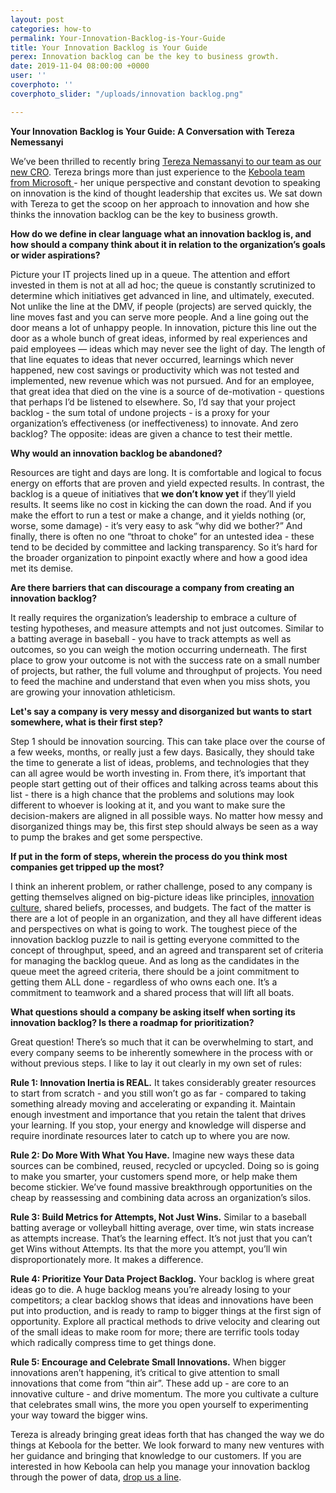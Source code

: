```yaml
---
layout: post
categories: how-to
permalink: Your-Innovation-Backlog-is-Your-Guide
title: Your Innovation Backlog is Your Guide
perex: Innovation backlog can be the key to business growth.
date: 2019-11-04 08:00:00 +0000
user: ''
coverphoto: ''
coverphoto_slider: "/uploads/innovation backlog.png"

---
```

**Your Innovation Backlog is Your Guide: A Conversation with Tereza Nemessanyi**

We’ve been thrilled to recently bring [Tereza Nemassanyi to our team as our new CRO](https://finance.yahoo.com/news/keboola-hires-former-microsoft-exec-160000266.html). Tereza brings more than just experience to the [Keboola team from Microsoft ](https://www.linkedin.com/in/tereza/)- her unique perspective and constant devotion to speaking on innovation is the kind of thought leadership that excites us. We sat down with Tereza to get the scoop on her approach to innovation and how she thinks the innovation backlog can be the key to business growth.

**How do we define in clear language what an innovation backlog is, and how should a company think about it in relation to the organization’s goals or wider aspirations?**

Picture your IT projects lined up in a queue. The attention and effort invested in them is not at all ad hoc; the queue is constantly scrutinized to determine which initiatives get advanced in line, and ultimately, executed. Not unlike the line at the DMV, if people (projects) are served quickly, the line moves fast and you can serve more people. And a line going out the door means a lot of unhappy people. In innovation, picture this line out the door as a whole bunch of great ideas, informed by real experiences and paid employees — ideas which may never see the light of day. The length of that line equates to ideas that never occurred, learnings which never happened, new cost savings or productivity which was not tested and implemented, new revenue which was not pursued. And for an employee, that great idea that died on the vine is a source of de-motivation - questions that perhaps I’d be listened to elsewhere. So, I’d say that your project backlog - the sum total of undone projects - is a proxy for your organization’s effectiveness (or ineffectiveness) to innovate. And zero backlog? The opposite: ideas are given a chance to test their mettle.

**Why would an innovation backlog be abandoned?**

Resources are tight and days are long. It is comfortable and logical to focus energy on efforts that are proven and yield expected results. In contrast, the backlog is a queue of initiatives that **we don’t know yet** if they’ll yield results. It seems like no cost in kicking the can down the road. And if you make the effort to run a test or make a change, and it yields nothing (or, worse, some damage) - it’s very easy to ask “why did we bother?” And finally, there is often no one “throat to choke” for an untested idea - these tend to be decided by committee and lacking transparency. So it’s hard for the broader organization to pinpoint exactly where and how a good idea met its demise.

**Are there barriers that can discourage a company from creating an innovation backlog?**

It really requires the organization’s leadership to embrace a culture of testing hypotheses, and measure attempts and not just outcomes. Similar to a batting average in baseball - you have to track attempts as well as outcomes, so you can weigh the motion occurring underneath. The first place to grow your outcome is not with the success rate on a small number of projects, but rather, the full volume and throughput of projects. You need to feed the machine and understand that even when you miss shots, you are growing your innovation athleticism.

**Let's say a company is very messy and disorganized but wants to start somewhere, what is their first step?**

Step 1 should be innovation sourcing. This can take place over the course of a few weeks, months, or really just a few days. Basically, they should take the time to generate a list of ideas, problems, and technologies that they can all agree would be worth investing in. From there, it’s important that people start getting out of their offices and talking across teams about this list - there is a high chance that the problems and solutions may look different to whoever is looking at it, and you want to make sure the decision-makers are aligned in all possible ways. No matter how messy and disorganized things may be, this first step should always be seen as a way to pump the brakes and get some perspective.

**If put in the form of steps, wherein the process do you think most companies get tripped up the most?**

I think an inherent problem, or rather challenge, posed to any company is getting themselves aligned on big-picture ideas like principles, [innovation culture](https://blog.keboola.com/how%20to%20build%20a%20data-driven%20company%20culture), shared beliefs, processes, and budgets. The fact of the matter is there are a lot of people in an organization, and they all have different ideas and perspectives on what is going to work. The toughest piece of the innovation backlog puzzle to nail is getting everyone committed to the concept of throughput, speed, and an agreed and transparent set of criteria for managing the backlog queue. And as long as the candidates in the queue meet the agreed criteria, there should be a joint commitment to getting them ALL done - regardless of who owns each one. It’s a commitment to teamwork and a shared process that will lift all boats.

**What questions should a company be asking itself when sorting its innovation backlog? Is there a roadmap for prioritization?**

Great question! There’s so much that it can be overwhelming to start, and every company seems to be inherently somewhere in the process with or without previous steps. I like to lay it out clearly in my own set of rules:

**Rule 1: Innovation Inertia is REAL.** It takes considerably greater resources to start from scratch - and you still won’t go as far - compared to taking something already moving and accelerating or expanding it. Maintain enough investment and importance that you retain the talent that drives your learning. If you stop, your energy and knowledge will disperse and require inordinate resources later to catch up to where you are now.

**Rule 2: Do More With What You Have.** Imagine new ways these data sources can be combined, reused, recycled or upcycled. Doing so is going to make you smarter, your customers spend more, or help make them become stickier. We’ve found massive breakthrough opportunities on the cheap by reassessing and combining data across an organization’s silos.

**Rule 3: Build Metrics for Attempts, Not Just Wins.** Similar to a baseball batting average or volleyball hitting average, over time, win stats increase as attempts increase. That’s the learning effect. It’s not just that you can’t get Wins without Attempts. Its that the more you attempt, you’ll win disproportionately more. It makes a difference.

**Rule 4: Prioritize Your Data Project Backlog.** Your backlog is where great ideas go to die. A huge backlog means you’re already losing to your competitors; a clear backlog shows that ideas and innovations have been put into production, and is ready to ramp to bigger things at the first sign of opportunity. Explore all practical methods to drive velocity and clearing out of the small ideas to make room for more; there are terrific tools today which radically compress time to get things done.

**Rule 5: Encourage and Celebrate Small Innovations.** When bigger innovations aren’t happening, it’s critical to give attention to small innovations that come from “thin air”. These add up - are core to an innovative culture - and drive momentum. The more you cultivate a culture that celebrates small wins, the more you open yourself to experimenting your way toward the bigger wins.

Tereza is already bringing great ideas forth that has changed the way we do things at Keboola for the better. We look forward to many new ventures with her guidance and bringing that knowledge to our customers. If you are interested in how Keboola can help you manage your innovation backlog through the power of data, [drop us a line](https://www.keboola.com/request-demo).